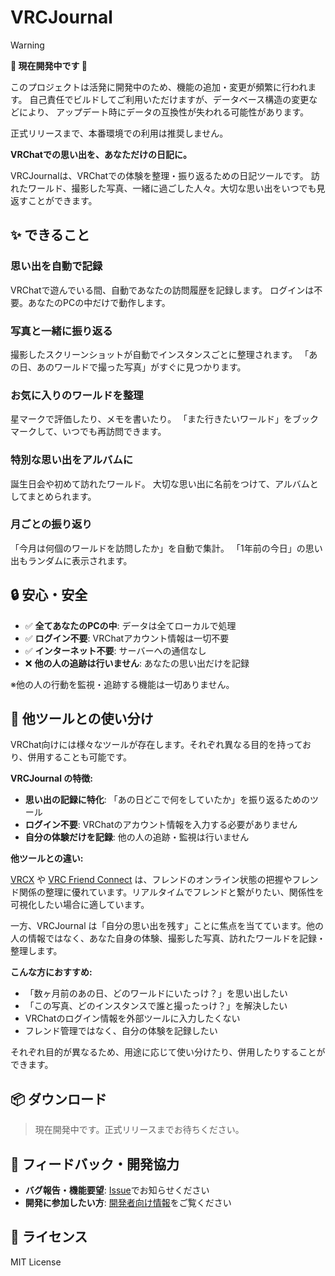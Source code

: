 # VRCJournal

> [!WARNING]
> **🚧 現在開発中です 🚧**
>
> このプロジェクトは活発に開発中のため、機能の追加・変更が頻繁に行われます。
> 自己責任でビルドしてご利用いただけますが、データベース構造の変更などにより、
> アップデート時にデータの互換性が失われる可能性があります。
>
> 正式リリースまで、本番環境での利用は推奨しません。

**VRChatでの思い出を、あなただけの日記に。**

VRCJournalは、VRChatでの体験を整理・振り返るための日記ツールです。
訪れたワールド、撮影した写真、一緒に過ごした人々。大切な思い出をいつでも見返すことができます。

## ✨ できること

### 思い出を自動で記録

VRChatで遊んでいる間、自動であなたの訪問履歴を記録します。
ログインは不要。あなたのPCの中だけで動作します。

### 写真と一緒に振り返る

撮影したスクリーンショットが自動でインスタンスごとに整理されます。
「あの日、あのワールドで撮った写真」がすぐに見つかります。

### お気に入りのワールドを整理

星マークで評価したり、メモを書いたり。
「また行きたいワールド」をブックマークして、いつでも再訪問できます。

### 特別な思い出をアルバムに

誕生日会や初めて訪れたワールド。
大切な思い出に名前をつけて、アルバムとしてまとめられます。

### 月ごとの振り返り

「今月は何個のワールドを訪問したか」を自動で集計。
「1年前の今日」の思い出もランダムに表示されます。

## 🔒 安心・安全

- ✅ **全てあなたのPCの中**: データは全てローカルで処理
- ✅ **ログイン不要**: VRChatアカウント情報は一切不要
- ✅ **インターネット不要**: サーバーへの通信なし
- ❌ **他の人の追跡は行いません**: あなたの思い出だけを記録

※他の人の行動を監視・追跡する機能は一切ありません。

## 🤔 他ツールとの使い分け

VRChat向けには様々なツールが存在します。それぞれ異なる目的を持っており、併用することも可能です。

**VRCJournal の特徴:**
- **思い出の記録に特化**: 「あの日どこで何をしていたか」を振り返るためのツール
- **ログイン不要**: VRChatのアカウント情報を入力する必要がありません
- **自分の体験だけを記録**: 他の人の追跡・監視は行いません

**他ツールとの違い:**

[VRCX](https://github.com/vrcx-team/VRCX) や [VRC Friend Connect](https://booth.pm/ja/items/5098669) は、フレンドのオンライン状態の把握やフレンド関係の整理に優れています。リアルタイムでフレンドと繋がりたい、関係性を可視化したい場合に適しています。

一方、VRCJournal は「自分の思い出を残す」ことに焦点を当てています。他の人の情報ではなく、あなた自身の体験、撮影した写真、訪れたワールドを記録・整理します。

**こんな方におすすめ:**
- 「数ヶ月前のあの日、どのワールドにいたっけ？」を思い出したい
- 「この写真、どのインスタンスで誰と撮ったっけ？」を解決したい
- VRChatのログイン情報を外部ツールに入力したくない
- フレンド管理ではなく、自分の体験を記録したい

それぞれ目的が異なるため、用途に応じて使い分けたり、併用したりすることができます。

## 📦 ダウンロード

> 現在開発中です。正式リリースまでお待ちください。

## 🤝 フィードバック・開発協力

- **バグ報告・機能要望**: [Issue](https://github.com/sakamotch/VRCJournal/issues)でお知らせください
- **開発に参加したい方**: [開発者向け情報](CONTRIBUTING.md)をご覧ください

## 📄 ライセンス

MIT License
